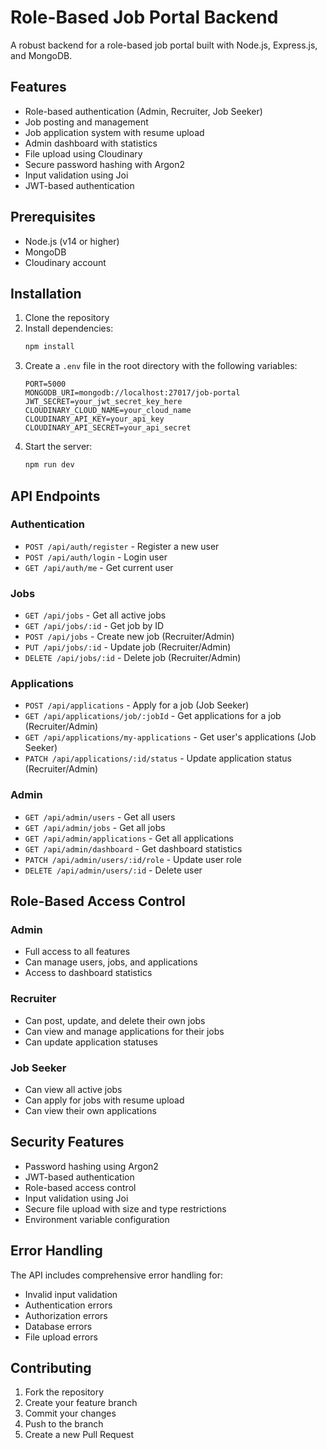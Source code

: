 # Role-Based Job Portal Backend

A robust backend for a role-based job portal built with Node.js, Express.js, and MongoDB.

## Features

- Role-based authentication (Admin, Recruiter, Job Seeker)
- Job posting and management
- Job application system with resume upload
- Admin dashboard with statistics
- File upload using Cloudinary
- Secure password hashing with Argon2
- Input validation using Joi
- JWT-based authentication

## Prerequisites

- Node.js (v14 or higher)
- MongoDB
- Cloudinary account

## Installation

1. Clone the repository
2. Install dependencies:
   ```bash
   npm install
   ```
3. Create a `.env` file in the root directory with the following variables:
   ```
   PORT=5000
   MONGODB_URI=mongodb://localhost:27017/job-portal
   JWT_SECRET=your_jwt_secret_key_here
   CLOUDINARY_CLOUD_NAME=your_cloud_name
   CLOUDINARY_API_KEY=your_api_key
   CLOUDINARY_API_SECRET=your_api_secret
   ```
4. Start the server:
   ```bash
   npm run dev
   ```

## API Endpoints

### Authentication

- `POST /api/auth/register` - Register a new user
- `POST /api/auth/login` - Login user
- `GET /api/auth/me` - Get current user

### Jobs

- `GET /api/jobs` - Get all active jobs
- `GET /api/jobs/:id` - Get job by ID
- `POST /api/jobs` - Create new job (Recruiter/Admin)
- `PUT /api/jobs/:id` - Update job (Recruiter/Admin)
- `DELETE /api/jobs/:id` - Delete job (Recruiter/Admin)

### Applications

- `POST /api/applications` - Apply for a job (Job Seeker)
- `GET /api/applications/job/:jobId` - Get applications for a job (Recruiter/Admin)
- `GET /api/applications/my-applications` - Get user's applications (Job Seeker)
- `PATCH /api/applications/:id/status` - Update application status (Recruiter/Admin)

### Admin

- `GET /api/admin/users` - Get all users
- `GET /api/admin/jobs` - Get all jobs
- `GET /api/admin/applications` - Get all applications
- `GET /api/admin/dashboard` - Get dashboard statistics
- `PATCH /api/admin/users/:id/role` - Update user role
- `DELETE /api/admin/users/:id` - Delete user

## Role-Based Access Control

### Admin
- Full access to all features
- Can manage users, jobs, and applications
- Access to dashboard statistics

### Recruiter
- Can post, update, and delete their own jobs
- Can view and manage applications for their jobs
- Can update application statuses

### Job Seeker
- Can view all active jobs
- Can apply for jobs with resume upload
- Can view their own applications

## Security Features

- Password hashing using Argon2
- JWT-based authentication
- Role-based access control
- Input validation using Joi
- Secure file upload with size and type restrictions
- Environment variable configuration

## Error Handling

The API includes comprehensive error handling for:
- Invalid input validation
- Authentication errors
- Authorization errors
- Database errors
- File upload errors

## Contributing

1. Fork the repository
2. Create your feature branch
3. Commit your changes
4. Push to the branch
5. Create a new Pull Request 